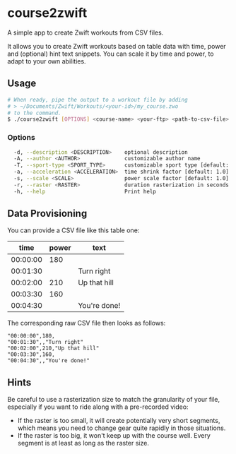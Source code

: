 # course2zwift

A simple app to create Zwift workouts from CSV files.

It allows you to create Zwift workouts based on table data
with time, power and (optional) hint text snippets.
You can scale it by time and power, to adapt to your own abilities.

## Usage

```bash
# When ready, pipe the output to a workout file by adding
# > ~/Documents/Zwift/Workouts/<your-id>/my_course.zwo
# to the command.
$ ./course2zwift [OPTIONS] <course-name> <your-ftp> <path-to-csv-file>
```

### Options

```bash
  -d, --description <DESCRIPTION>    optional description
  -A, --author <AUTHOR>              customizable author name
  -T, --sport-type <SPORT_TYPE>      customizable sport type [default: "ride"]
  -a, --acceleration <ACCELERATION>  time shrink factor [default: 1.0]
  -s, --scale <SCALE>                power scale factor [default: 1.0]
  -r, --raster <RASTER>              duration rasterization in seconds [default: 30]
  -h, --help                         Print help
```

## Data Provisioning

You can provide a CSV file like this table one:

| time     | power | text         |
|----------|-------|--------------|
| 00:00:00 | 180   |              |
| 00:01:30 |       | Turn right   |
| 00:02:00 | 210   | Up that hill |
| 00:03:30 | 160   |              |
| 00:04:30 |       | You're done! |

The corresponding raw CSV file then looks as follows:
```text
"00:00:00",180,
"00:01:30",,"Turn right"
"00:02:00",210,"Up that hill"
"00:03:30",160,
"00:04:30",,"You're done!"
```

## Hints

Be careful to use a rasterization size to match the granularity of your file,
especially if you want to ride along with a pre-recorded video:
- If the raster is too small, it will create potentially very short segments,
which means you need to change gear quite rapidly in those situations.
- If the raster is too big, it won't keep up with the course well.
  Every segment is at least as long as the raster size.

